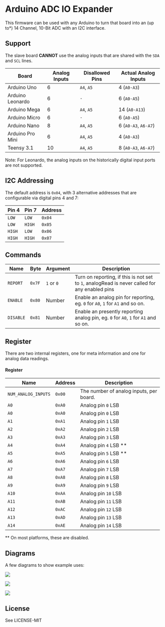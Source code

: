 # Arduino ADC IO Expander

This firmware can be used with any Arduino to turn that board into an (up to\*) 14 Channel, 10-Bit ADC with an I2C interface. 

## Support

The slave board **CANNOT** use the analog inputs that are shared with the `SDA` and `SCL` lines. 

| Board | Analog Inputs | Disallowed Pins | Actual Analog Inputs |
|-------|--------|---------|----------------|
| Arduino Uno | 6 | `A4`, `A5` | 4 (`A0-A3`) |
| Arduino Leonardo | 6 | `-` | 6 (`A0-A5`)|
| Arduino Mega | 6 | `A4`, `A5` | 14 (`A0-A13`) |
| Arduino Micro | 6 | `-` | 6 (`A0-A5`) |
| Arduino Nano | 8 | `A4`, `A5` | 6 (`A0-A3`, `A6-A7`) |
| Arduino Pro Mini | 6 | `A4`, `A5` | 4 (`A0-A3`) |
| Teensy 3.1 | 10 | `A4`, `A5` | 8 (`A0-A3`, `A6-A7`) |


Note: For Leonardo, the analog inputs on the historically digital input ports are not supported.

## I2C Addressing

The default address is `0x04`, with 3 alternative addresses that are configurable via digital pins 4 and 7: 

| Pin 4  | Pin 7  | Address |
|--------|--------|---------|
| `LOW`  | `LOW`  | `0x04`  |
| `LOW`  | `HIGH` | `0x05`  |
| `HIGH` | `LOW`  | `0x06`  |
| `HIGH` | `HIGH` | `0x07`  |



## Commands


| Name      | Byte   | Argument | Description |
|-----------|--------|------------|---------|
| `REPORT`  | `0x7F` | `1` or `0` | Turn on reporting, if this is not set to `1`, analogRead is never called for any enabled pins |
| `ENABLE`  | `0x80` | Number  | Enable an analog pin for reporting, eg. `0` for `A0`, `1` for `A1` and so on. |
| `DISABLE` | `0x81` | Number  | Enable an presently reporting analog pin, eg. `0` for `A0`, `1` for `A1` and so on.  |


## Register

There are two internal registers, one for meta information and one for analog data readings.

#### Register 

| Name  | Address  | Description |
|-------|--------|--------------|
| `NUM_ANALOG_INPUTS` | `0x00` | The number of analog inputs, per board.|
| `A0` | `0xA0` | Analog pin `0` LSB |
| `A0` | `0xA0` | Analog pin `0` LSB |
| `A1` | `0xA1` | Analog pin `1` LSB |
| `A2` | `0xA2` | Analog pin `2` LSB |
| `A3` | `0xA3` | Analog pin `3` LSB |
| `A4` | `0xA4` | Analog pin `4` LSB \** |
| `A5` | `0xA5` | Analog pin `5` LSB \** |
| `A6` | `0xA6` | Analog pin `6` LSB |
| `A7` | `0xA7` | Analog pin `7` LSB |
| `A8` | `0xA8` | Analog pin `8` LSB |
| `A9` | `0xA9` | Analog pin `9` LSB |
| `A10` | `0xAA` | Analog pin `10` LSB |
| `A11` | `0xAB` | Analog pin `11` LSB |
| `A12` | `0xAC` | Analog pin `12` LSB |
| `A13` | `0xAD` | Analog pin `13` LSB |
| `A14` | `0xAE` | Analog pin `14` LSB |


\** On most platforms, these are disabled. 

## Diagrams

A few diagrams to show example uses: 

![](https://raw.githubusercontent.com/rwaldron/arduino-adc-io-expander/master/diagrams/arduino-uno-to-uno.png)

![](https://raw.githubusercontent.com/rwaldron/arduino-adc-io-expander/master/diagrams/arduino-uno-to-mega.png)

![](https://raw.githubusercontent.com/rwaldron/arduino-adc-io-expander/master/diagrams/arduino-uno-to-micro.png)




## License

See LICENSE-MIT

